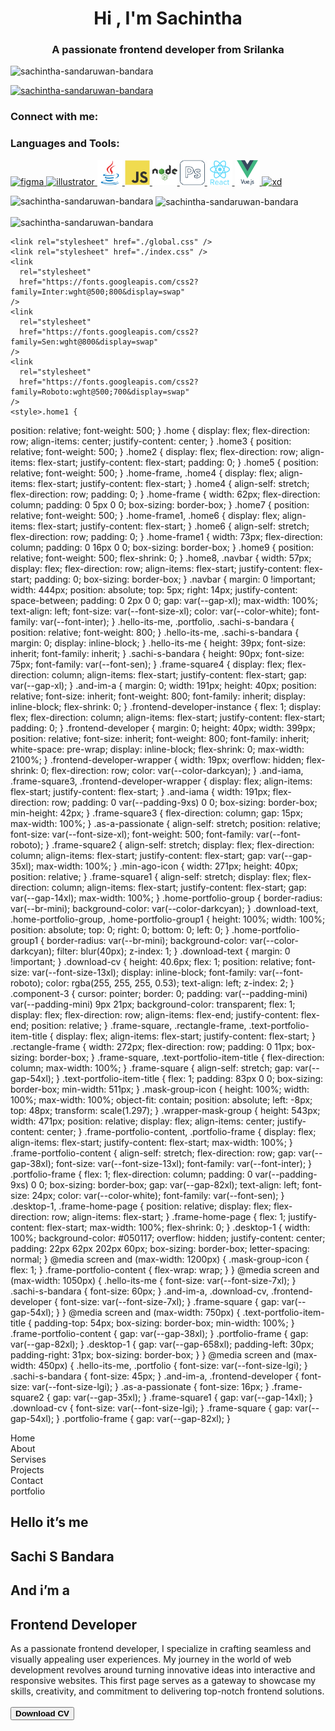 <h1 align="center">Hi , I'm Sachintha</h1>
<h3 align="center">A passionate frontend developer from Srilanka</h3>

<p align="left"> <img src="https://komarev.com/ghpvc/?username=sachintha-sandaruwan-bandara&label=Profile%20views&color=0e75b6&style=flat" alt="sachintha-sandaruwan-bandara" /> </p>

<p align="left"> <a href="https://github.com/ryo-ma/github-profile-trophy"><img src="https://github-profile-trophy.vercel.app/?username=sachintha-sandaruwan-bandara" alt="sachintha-sandaruwan-bandara" /></a> </p>

<h3 align="left">Connect with me:</h3>
<p align="left">
</p>

<h3 align="left">Languages and Tools:</h3>
<p align="left"> <a href="https://www.figma.com/" target="_blank" rel="noreferrer"> <img src="https://www.vectorlogo.zone/logos/figma/figma-icon.svg" alt="figma" width="40" height="40"/> </a> <a href="https://www.adobe.com/in/products/illustrator.html" target="_blank" rel="noreferrer"> <img src="https://www.vectorlogo.zone/logos/adobe_illustrator/adobe_illustrator-icon.svg" alt="illustrator" width="40" height="40"/> </a> <a href="https://www.java.com" target="_blank" rel="noreferrer"> <img src="https://raw.githubusercontent.com/devicons/devicon/master/icons/java/java-original.svg" alt="java" width="40" height="40"/> </a> <a href="https://developer.mozilla.org/en-US/docs/Web/JavaScript" target="_blank" rel="noreferrer"> <img src="https://raw.githubusercontent.com/devicons/devicon/master/icons/javascript/javascript-original.svg" alt="javascript" width="40" height="40"/> </a> <a href="https://nodejs.org" target="_blank" rel="noreferrer"> <img src="https://raw.githubusercontent.com/devicons/devicon/master/icons/nodejs/nodejs-original-wordmark.svg" alt="nodejs" width="40" height="40"/> </a> <a href="https://www.photoshop.com/en" target="_blank" rel="noreferrer"> <img src="https://raw.githubusercontent.com/devicons/devicon/master/icons/photoshop/photoshop-line.svg" alt="photoshop" width="40" height="40"/> </a> <a href="https://reactjs.org/" target="_blank" rel="noreferrer"> <img src="https://raw.githubusercontent.com/devicons/devicon/master/icons/react/react-original-wordmark.svg" alt="react" width="40" height="40"/> </a> <a href="https://vuejs.org/" target="_blank" rel="noreferrer"> <img src="https://raw.githubusercontent.com/devicons/devicon/master/icons/vuejs/vuejs-original-wordmark.svg" alt="vuejs" width="40" height="40"/> </a> <a href="https://www.adobe.com/products/xd.html" target="_blank" rel="noreferrer"> <img src="https://cdn.worldvectorlogo.com/logos/adobe-xd.svg" alt="xd" width="40" height="40"/> </a> </p>

<p><img align="left" src="https://github-readme-stats.vercel.app/api/top-langs?username=sachintha-sandaruwan-bandara&show_icons=true&locale=en&layout=compact" alt="sachintha-sandaruwan-bandara" /></p>

<p>&nbsp;<img align="center" src="https://github-readme-stats.vercel.app/api?username=sachintha-sandaruwan-bandara&show_icons=true&locale=en" alt="sachintha-sandaruwan-bandara" /></p>

<p><img align="center" src="https://github-readme-streak-stats.herokuapp.com/?user=sachintha-sandaruwan-bandara&" alt="sachintha-sandaruwan-bandara" /></p>


<!DOCTYPE html>
<html>
  <head>
    <meta charset="utf-8" />
    <meta name="viewport" content="initial-scale=1, width=device-width" />

    <link rel="stylesheet" href="./global.css" />
    <link rel="stylesheet" href="./index.css" />
    <link
      rel="stylesheet"
      href="https://fonts.googleapis.com/css2?family=Inter:wght@500;800&display=swap"
    />
    <link
      rel="stylesheet"
      href="https://fonts.googleapis.com/css2?family=Sen:wght@800&display=swap"
    />
    <link
      rel="stylesheet"
      href="https://fonts.googleapis.com/css2?family=Roboto:wght@500;700&display=swap"
    />
    <style>.home1 {
  position: relative;
  font-weight: 500;
}
.home {
  display: flex;
  flex-direction: row;
  align-items: center;
  justify-content: center;
}
.home3 {
  position: relative;
  font-weight: 500;
}
.home2 {
  display: flex;
  flex-direction: row;
  align-items: flex-start;
  justify-content: flex-start;
  padding: 0;
}
.home5 {
  position: relative;
  font-weight: 500;
}
.home-frame,
.home4 {
  display: flex;
  align-items: flex-start;
  justify-content: flex-start;
}
.home4 {
  align-self: stretch;
  flex-direction: row;
  padding: 0;
}
.home-frame {
  width: 62px;
  flex-direction: column;
  padding: 0 5px 0 0;
  box-sizing: border-box;
}
.home7 {
  position: relative;
  font-weight: 500;
}
.home-frame1,
.home6 {
  display: flex;
  align-items: flex-start;
  justify-content: flex-start;
}
.home6 {
  align-self: stretch;
  flex-direction: row;
  padding: 0;
}
.home-frame1 {
  width: 73px;
  flex-direction: column;
  padding: 0 16px 0 0;
  box-sizing: border-box;
}
.home9 {
  position: relative;
  font-weight: 500;
  flex-shrink: 0;
}
.home8,
.navbar {
  width: 57px;
  display: flex;
  flex-direction: row;
  align-items: flex-start;
  justify-content: flex-start;
  padding: 0;
  box-sizing: border-box;
}
.navbar {
  margin: 0 !important;
  width: 444px;
  position: absolute;
  top: 5px;
  right: 14px;
  justify-content: space-between;
  padding: 0 2px 0 0;
  gap: var(--gap-xl);
  max-width: 100%;
  text-align: left;
  font-size: var(--font-size-xl);
  color: var(--color-white);
  font-family: var(--font-inter);
}
.hello-its-me,
.portfolio,
.sachi-s-bandara {
  position: relative;
  font-weight: 800;
}
.hello-its-me,
.sachi-s-bandara {
  margin: 0;
  display: inline-block;
}
.hello-its-me {
  height: 39px;
  font-size: inherit;
  font-family: inherit;
}
.sachi-s-bandara {
  height: 90px;
  font-size: 75px;
  font-family: var(--font-sen);
}
.frame-square4 {
  display: flex;
  flex-direction: column;
  align-items: flex-start;
  justify-content: flex-start;
  gap: var(--gap-xl);
}
.and-im-a {
  margin: 0;
  width: 191px;
  height: 40px;
  position: relative;
  font-size: inherit;
  font-weight: 800;
  font-family: inherit;
  display: inline-block;
  flex-shrink: 0;
}
.frontend-developer-instance {
  flex: 1;
  display: flex;
  flex-direction: column;
  align-items: flex-start;
  justify-content: flex-start;
  padding: 0;
}
.frontend-developer {
  margin: 0;
  height: 40px;
  width: 399px;
  position: relative;
  font-size: inherit;
  font-weight: 800;
  font-family: inherit;
  white-space: pre-wrap;
  display: inline-block;
  flex-shrink: 0;
  max-width: 2100%;
}
.frontend-developer-wrapper {
  width: 19px;
  overflow: hidden;
  flex-shrink: 0;
  flex-direction: row;
  color: var(--color-darkcyan);
}
.and-iama,
.frame-square3,
.frontend-developer-wrapper {
  display: flex;
  align-items: flex-start;
  justify-content: flex-start;
}
.and-iama {
  width: 191px;
  flex-direction: row;
  padding: 0 var(--padding-9xs) 0 0;
  box-sizing: border-box;
  min-height: 42px;
}
.frame-square3 {
  flex-direction: column;
  gap: 15px;
  max-width: 100%;
}
.as-a-passionate {
  align-self: stretch;
  position: relative;
  font-size: var(--font-size-xl);
  font-weight: 500;
  font-family: var(--font-roboto);
}
.frame-square2 {
  align-self: stretch;
  display: flex;
  flex-direction: column;
  align-items: flex-start;
  justify-content: flex-start;
  gap: var(--gap-35xl);
  max-width: 100%;
}
.min-ago-icon {
  width: 271px;
  height: 40px;
  position: relative;
}
.frame-square1 {
  align-self: stretch;
  display: flex;
  flex-direction: column;
  align-items: flex-start;
  justify-content: flex-start;
  gap: var(--gap-14xl);
  max-width: 100%;
}
.home-portfolio-group {
  border-radius: var(--br-mini);
  background-color: var(--color-darkcyan);
}
.download-text,
.home-portfolio-group,
.home-portfolio-group1 {
  height: 100%;
  width: 100%;
  position: absolute;
  top: 0;
  right: 0;
  bottom: 0;
  left: 0;
}
.home-portfolio-group1 {
  border-radius: var(--br-mini);
  background-color: var(--color-darkcyan);
  filter: blur(40px);
  z-index: 1;
}
.download-text {
  margin: 0 !important;
}
.download-cv {
  height: 40.6px;
  flex: 1;
  position: relative;
  font-size: var(--font-size-13xl);
  display: inline-block;
  font-family: var(--font-roboto);
  color: rgba(255, 255, 255, 0.53);
  text-align: left;
  z-index: 2;
}
.component-3 {
  cursor: pointer;
  border: 0;
  padding: var(--padding-mini) var(--padding-mini) 9px 21px;
  background-color: transparent;
  flex: 1;
  display: flex;
  flex-direction: row;
  align-items: flex-end;
  justify-content: flex-end;
  position: relative;
}
.frame-square,
.rectangle-frame,
.text-portfolio-item-title {
  display: flex;
  align-items: flex-start;
  justify-content: flex-start;
}
.rectangle-frame {
  width: 272px;
  flex-direction: row;
  padding: 0 11px;
  box-sizing: border-box;
}
.frame-square,
.text-portfolio-item-title {
  flex-direction: column;
  max-width: 100%;
}
.frame-square {
  align-self: stretch;
  gap: var(--gap-54xl);
}
.text-portfolio-item-title {
  flex: 1;
  padding: 83px 0 0;
  box-sizing: border-box;
  min-width: 511px;
}
.mask-group-icon {
  height: 100%;
  width: 100%;
  max-width: 100%;
  object-fit: contain;
  position: absolute;
  left: -8px;
  top: 48px;
  transform: scale(1.297);
}
.wrapper-mask-group {
  height: 543px;
  width: 471px;
  position: relative;
  display: flex;
  align-items: center;
  justify-content: center;
}
.frame-portfolio-content,
.portfolio-frame {
  display: flex;
  align-items: flex-start;
  justify-content: flex-start;
  max-width: 100%;
}
.frame-portfolio-content {
  align-self: stretch;
  flex-direction: row;
  gap: var(--gap-38xl);
  font-size: var(--font-size-13xl);
  font-family: var(--font-inter);
}
.portfolio-frame {
  flex: 1;
  flex-direction: column;
  padding: 0 var(--padding-9xs) 0 0;
  box-sizing: border-box;
  gap: var(--gap-82xl);
  text-align: left;
  font-size: 24px;
  color: var(--color-white);
  font-family: var(--font-sen);
}
.desktop-1,
.frame-home-page {
  position: relative;
  display: flex;
  flex-direction: row;
  align-items: flex-start;
}
.frame-home-page {
  flex: 1;
  justify-content: flex-start;
  max-width: 100%;
  flex-shrink: 0;
}
.desktop-1 {
  width: 100%;
  background-color: #050117;
  overflow: hidden;
  justify-content: center;
  padding: 22px 62px 202px 60px;
  box-sizing: border-box;
  letter-spacing: normal;
}
@media screen and (max-width: 1200px) {
  .mask-group-icon {
    flex: 1;
  }
  .frame-portfolio-content {
    flex-wrap: wrap;
  }
}
@media screen and (max-width: 1050px) {
  .hello-its-me {
    font-size: var(--font-size-7xl);
  }
  .sachi-s-bandara {
    font-size: 60px;
  }
  .and-im-a,
  .download-cv,
  .frontend-developer {
    font-size: var(--font-size-7xl);
  }
  .frame-square {
    gap: var(--gap-54xl);
  }
}
@media screen and (max-width: 750px) {
  .text-portfolio-item-title {
    padding-top: 54px;
    box-sizing: border-box;
    min-width: 100%;
  }
  .frame-portfolio-content {
    gap: var(--gap-38xl);
  }
  .portfolio-frame {
    gap: var(--gap-82xl);
  }
  .desktop-1 {
    gap: var(--gap-658xl);
    padding-left: 30px;
    padding-right: 31px;
    box-sizing: border-box;
  }
}
@media screen and (max-width: 450px) {
  .hello-its-me,
  .portfolio {
    font-size: var(--font-size-lgi);
  }
  .sachi-s-bandara {
    font-size: 45px;
  }
  .and-im-a,
  .frontend-developer {
    font-size: var(--font-size-lgi);
  }
  .as-a-passionate {
    font-size: 16px;
  }
  .frame-square2 {
    gap: var(--gap-35xl);
  }
  .frame-square1 {
    gap: var(--gap-14xl);
  }
  .download-cv {
    font-size: var(--font-size-lgi);
  }
  .frame-square {
    gap: var(--gap-54xl);
  }
  .portfolio-frame {
    gap: var(--gap-82xl);
  }</style>
  </head>
  <body>
    <div class="desktop-1">
      <main class="frame-home-page">
        <nav class="navbar">
          <div class="home">
            <div class="home1">Home</div>
          </div>
          <div class="home2">
            <div class="home3">About</div>
          </div>
          <div class="home-frame">
            <div class="home4">
              <div class="home5">Servises</div>
            </div>
          </div>
          <div class="home-frame1">
            <div class="home6">
              <div class="home7">Projects</div>
            </div>
          </div>
          <div class="home8">
            <div class="home9">Contact</div>
          </div>
        </nav>
        <section class="portfolio-frame">
          <div class="portfolio">portfolio</div>
          <div class="frame-portfolio-content">
            <div class="text-portfolio-item-title">
              <div class="frame-square">
                <div class="frame-square1">
                  <div class="frame-square2">
                    <div class="frame-square3">
                      <div class="frame-square4">
                        <h2 class="hello-its-me">Hello it’s me</h2>
                        <h1 class="sachi-s-bandara">Sachi S Bandara</h1>
                      </div>
                      <div class="and-iama">
                        <div class="frontend-developer-instance">
                          <h2 class="and-im-a">And i’m a</h2>
                        </div>
                        <div class="frontend-developer-wrapper">
                          <h2 class="frontend-developer">Frontend Developer</h2>
                        </div>
                      </div>
                    </div>
                    <div class="as-a-passionate">
                      As a passionate frontend developer, I specialize in
                      crafting seamless and visually appealing user experiences.
                      My journey in the world of web development revolves around
                      turning innovative ideas into interactive and responsive
                      websites. This first page serves as a gateway to showcase
                      my skills, creativity, and commitment to delivering
                      top-notch frontend solutions.
                    </div>
                  </div>
                  <img
                    class="min-ago-icon"
                    loading="eager"
                    alt=""
                    src="./public/component-2.svg"
                  />
                </div>
                <div class="rectangle-frame">
                  <button class="component-3">
                    <div class="download-text">
                      <div class="home-portfolio-group"></div>
                      <div class="home-portfolio-group1"></div>
                    </div>
                    <b class="download-cv">Download CV</b>
                  </button>
                </div>
              </div>
            </div>
            <div class="wrapper-mask-group">
              <img
                class="mask-group-icon"
                loading="eager"
                alt=""
                src="./public/mask-group@2x.png"
              />
            </div>
          </div>
        </section>
      </main>
    </div>
  </body>
</html>


